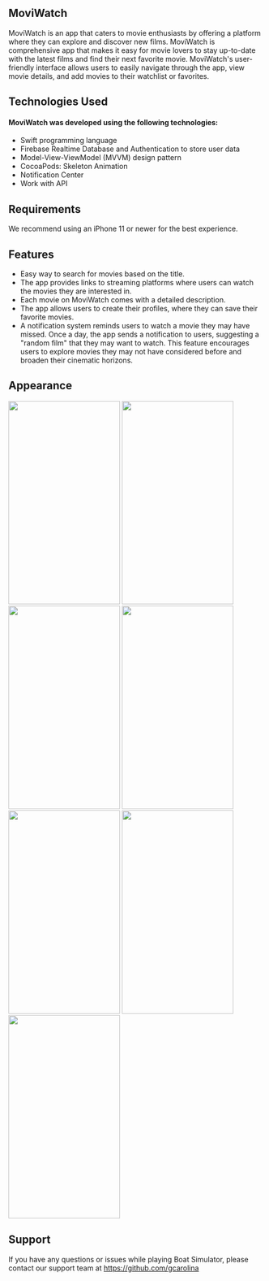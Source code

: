 ## MoviWatch
MoviWatch is an app that caters to movie enthusiasts by offering a platform where they can explore and discover new films. MoviWatch is comprehensive app that makes it easy for movie lovers to stay up-to-date with the latest films and find their next favorite movie. MoviWatch's user-friendly interface allows users to easily navigate through the app, view movie details, and add movies to their watchlist or favorites.

## Technologies Used
#### MoviWatch was developed using the following technologies:
- Swift programming language
- Firebase Realtime Database and Authentication to store user data
- Model-View-ViewModel (MVVM) design pattern
- CocoaPods: Skeleton Animation
- Notification Center
- Work with API

## Requirements
We recommend using an iPhone 11 or newer for the best experience.

## Features
- Easy way to search for movies based on the title.
- The app provides links to streaming platforms where users can watch the movies they are interested in.
- Each movie on MoviWatch comes with a detailed description.
- The app allows users to create their profiles, where they can save their favorite movies.
- A notification system reminds users to watch a movie they may have missed. Once a day, the app sends a notification to users, suggesting a "random film" that they may want to watch. This feature encourages users to explore movies they may not have considered before and broaden their cinematic horizons.

## Appearance
<img src="https://user-images.githubusercontent.com/70655454/232306144-a9e55bc3-2774-4890-b694-b9d1d490beb8.jpg" width="220" height="400"> <img src="https://user-images.githubusercontent.com/70655454/232306170-6b6a6279-885b-4b54-a05e-f21d91f27e2b.jpg" width="220" height="400">
<img src="https://user-images.githubusercontent.com/70655454/232306214-a33bea8f-5009-4e37-a287-1ecc7ef327a0.jpg" width="220" height="400">
<img src="https://user-images.githubusercontent.com/70655454/232306247-c9d6526c-8b72-4d48-9919-5006febceda8.jpg" width="220" height="400">
<img src="https://user-images.githubusercontent.com/70655454/232306309-32e3193b-7686-4585-9e74-98c86f9729fc.jpg" width="220" height="400">
<img src="https://user-images.githubusercontent.com/70655454/232306346-2bf2b741-856f-44a9-afae-26dcb705aaee.jpg" width="220" height="400">
<img src="https://user-images.githubusercontent.com/70655454/232306490-f6004260-ca4f-4893-985a-9da6a81b9243.jpg" width="220" height="400">

## Support
If you have any questions or issues while playing Boat Simulator, please contact our support team at https://github.com/gcarolina
